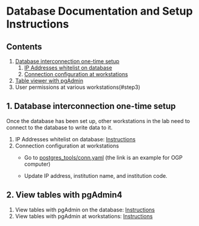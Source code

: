 # Database Documentation and Setup Instructions
## Contents
1. [Database interconnection one-time setup](#step1)
	1. [IP Addresses whitelist on database](#step1a)
 	2. [Connection configuration at workstations](#step1b)
2. [Table viewer with pgAdmin](#step2)
3. User permissions at various workstations(#step3)

## 1. <a name="step1"></a>Database interconnection one-time setup
Once the database has been set up, other workstations in the lab need to connect to the database to write data to it. 
1. <a name="step1a"></a>IP Addresses whitelist on database: [Instructions](https://github.com/murthysindhu/HGC_DB_postgres/blob/main/documentation/pg_hba_documentation.md)
2. <a name="step1b"></a>Connection configuration at workstations
	- Go to [postgres_tools/conn.yaml](https://github.com/murthysindhu/HGC_DB_postgres/blob/454b0b3f5756493c995ed8181591e92e924318e6/read-write-ogp/postgres_tools/conn.yaml) (the link is an example for OGP computer)

	- Update IP address, institution name, and institution code. 

## 2. <a name="step2"></a>View tables with pgAdmin4
1. View tables with pgAdmin on the database: [Instructions](https://github.com/murthysindhu/HGC_DB_postgres/blob/main/documentation/pgAdmin_instructions.md#3-refresh-to-see-the-new-server)
2. View tables with pgAdmin at workstations: [Instructions](https://github.com/murthysindhu/HGC_DB_postgres/blob/main/documentation/pgAdmin_instructions.md)
